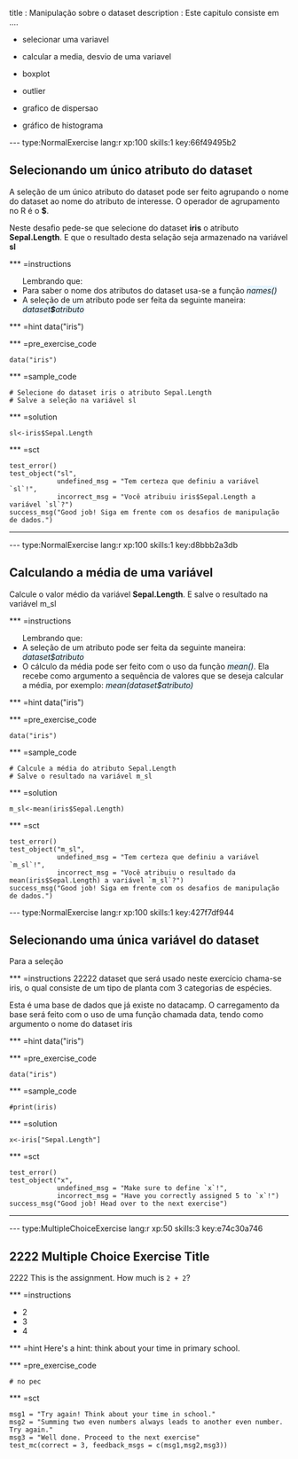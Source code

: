 title       : Manipulação sobre o dataset
description : Este capitulo consiste em ....

- selecionar uma variavel
- calcular a media, desvio de uma variavel

- boxplot
- outlier

- grafico de dispersao

- gráfico de histograma




--- type:NormalExercise lang:r xp:100 skills:1 key:66f49495b2
## Selecionando um único atributo do dataset

A seleção de um único atributo do dataset pode ser feito agrupando o nome do dataset ao nome do atributo de interesse. O operador de agrupamento no R  é o <b>$</b>.

Neste desafio pede-se que selecione do dataset <b>iris</b> o atributo <b>Sepal.Length</b>. E que o resultado desta selação seja armazenado na variável <b>sl</b>

*** =instructions
<ul>
Lembrando que:
 <li>Para saber o nome dos atributos do dataset usa-se a função <span style="font-style:italic;background:#e6f5ff">names()</span></li>
 <li>A seleção de um atributo pode ser feita da seguinte maneira: <span style="font-style:italic;background:#e6f5ff">dataset<b>$</b>atributo</span></li>
</ul>

*** =hint
data("iris")

*** =pre_exercise_code
```{r}
data("iris")
```

*** =sample_code
```{r}
# Selecione do dataset iris o atributo Sepal.Length 
# Salve a seleção na variável sl 
```

*** =solution
```{r}
sl<-iris$Sepal.Length
```

*** =sct
```{r}
test_error()
test_object("sl",
            undefined_msg = "Tem certeza que definiu a variável `sl`!",
            incorrect_msg = "Você atribuiu iris$Sepal.Length a variável `sl`?")
success_msg("Good job! Siga em frente com os desafios de manipulação de dados.")

```
---







--- type:NormalExercise lang:r xp:100 skills:1 key:d8bbb2a3db
## Calculando a média de uma variável
Calcule o valor médio da variável <b>Sepal.Length</b>. E salve o resultado na variável m_sl

*** =instructions
<ul>
Lembrando que:
 <li>A seleção de um atributo pode ser feita da seguinte maneira: <span style="font-style:italic;background:#e6f5ff">dataset$atributo</span></li>
 <li>O cálculo da média pode ser feito com o uso da função <span style="font-style:italic;background:#e6f5ff">mean()</span>. Ela recebe como argumento a sequência de valores que se deseja calcular a média, por exemplo: <span style="font-style:italic;background:#e6f5ff">mean(dataset$atributo)</span></li>
</ul>

*** =hint
data("iris")

*** =pre_exercise_code
```{r}
data("iris")
```

*** =sample_code
```{r}
# Calcule a média do atributo Sepal.Length 
# Salve o resultado na variável m_sl 
```

*** =solution
```{r}
m_sl<-mean(iris$Sepal.Length)
```

*** =sct
```{r}
test_error()
test_object("m_sl",
            undefined_msg = "Tem certeza que definiu a variável `m_sl`!",
            incorrect_msg = "Você atribuiu o resultado da mean(iris$Sepal.Length) a variável `m_sl`?")
success_msg("Good job! Siga em frente com os desafios de manipulação de dados.")

```




--- type:NormalExercise lang:r xp:100 skills:1 key:427f7df944
## Selecionando uma única variável do dataset

Para a seleção


*** =instructions
22222  dataset que será usado neste exercício chama-se iris, o qual consiste de um tipo de planta com 3 categorias de espécies.

Esta é uma base de dados que já existe no datacamp. O carregamento da base será feito com o uso de uma função chamada data, tendo como argumento o nome do dataset iris

*** =hint
data("iris")

*** =pre_exercise_code
```{r}
data("iris")

```

*** =sample_code
```{r}
#print(iris)
```

*** =solution
```{r}
x<-iris["Sepal.Length"]
```

*** =sct
```{r}
test_error()
test_object("x",
            undefined_msg = "Make sure to define `x`!",
            incorrect_msg = "Have you correctly assigned 5 to `x`!")
success_msg("Good job! Head over to the next exercise")

```
---



--- type:MultipleChoiceExercise lang:r xp:50 skills:3 key:e74c30a746
## 2222 Multiple Choice Exercise Title

2222 This is the assignment.
How much is `2 + 2`?

*** =instructions
- 2
- 3
- 4

*** =hint
Here's a hint: think about your time in primary school.

*** =pre_exercise_code
```{r}
# no pec
```

*** =sct
```{r}
msg1 = "Try again! Think about your time in school."
msg2 = "Summing two even numbers always leads to another even number. Try again."
msg3 = "Well done. Proceed to the next exercise"
test_mc(correct = 3, feedback_msgs = c(msg1,msg2,msg3))
```